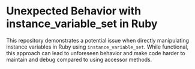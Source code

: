 # Unexpected Behavior with instance_variable_set in Ruby

This repository demonstrates a potential issue when directly manipulating instance variables in Ruby using `instance_variable_set`. While functional, this approach can lead to unforeseen behavior and make code harder to maintain and debug compared to using accessor methods.